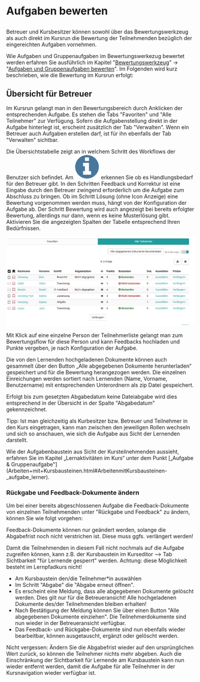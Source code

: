 # Aufgaben bewerten

##

Betreuer und Kursbesitzer können sowohl über das Bewertungswerkzeug als auch
direkt im Kursrun die Bewertung der Teilnehmenden bezüglich der eingereichten
Aufgaben vornehmen.

Wie Aufgaben und Gruppenaufgaben im Bewertungswerkezug bewertet werden
erfahren Sie ausführlich im Kapitel
"[Bewertungswerkzeug](../course_operation/Assessment_tool_-_overview.de.md)"
→ "[Aufgaben und Gruppenaufgaben
bewerten](../course_operation/Assessing_tasks_and_group_tasks.de.md)". Im Folgenden wird kurz
beschrieben, wie die Bewertung im Kursrun erfolgt:

## Übersicht für Betreuer

Im Kursrun gelangt man in den Bewertungsbereich durch Anklicken der
entsprechenden Aufgabe. Es stehen die Tabs "Favoriten" und "Alle Teilnehmer"
zur Verfügung. Sofern die Aufgabenstellung direkt in der Aufgabe hinterlegt
ist, erscheint zusätzlich der Tab "Verwalten". Wenn ein Betreuer auch Aufgaben
erstellen darf, ist für ihn ebenfalls der Tab "Verwalten" sichtbar.

Die Übersichtstabelle zeigt an in welchem Schritt des Workflows der Benutzer
sich befindet. Am
![](assets/action_needed.png)
erkennen Sie ob es Handlungsbedarf für den Betreuer gibt. In den Schritten
Feedback und Korrektur ist eine Eingabe durch den Betreuer zwingend
erforderlich um die Aufgabe zum Abschluss zu bringen. Ob im Schritt Lösung
(ohne Icon Anzeige) eine Bewertung vorgenommen werden muss, hängt von der
Konfiguration der Aufgabe ab. Der Schritt Bewertung wird auch angezeigt bei
bereits erfolgter Bewertung, allerdings nur dann, wenn es keine Musterlösung
gibt. Aktivieren Sie die angezeigten Spalten der Tabelle entsprechend Ihren
Bedürfnissen.

  

![](assets/Aufgabe_Kursrun_TNa.png)

Mit Klick auf eine einzelne Person der Teilnehmerliste gelangt man zum
Bewertungsflow für diese Person und kann Feedbacks hochladen und Punkte
vergeben, je nach Konfiguration der Aufgabe.

Die von den Lernenden hochgeladenen Dokumente können auch gesammelt über den
Button „Alle abgegebenen Dokumente herunterladen“ gespeichert und für die
Bewertung herangezogen werden. Die einzelnen Einreichungen werden sortiert
nach Lernenden (Name, Vorname, Benutzername) mit entsprechenden Unterordnern
als zip Datei gespeichert.

Erfolgt bis zum gesetzten Abgabedatum keine Dateiabgabe wird dies entsprechend
in der Übersicht in der Spalte "Abgabedatum" gekennzeichnet.

Tipp: Ist man gleichzeitig als Kurbesitzer bzw. Betreuer und Teilnehmer in den
Kurs eingetragen, kann man zwischen den jeweiligen Rollen wechseln und sich so
anschauen, wie sich die Aufgabe aus Sicht der Lernenden darstellt.

Wie der Aufgabenbaustein aus Sicht der Kursteilnehmenden aussieht, erfahren
Sie im Kapitel „Lernaktivitäten im Kurs“ unter dem Punkt [„Aufgabe &
Gruppenaufgabe"](Arbeiten+mit+Kursbausteinen.html#ArbeitenmitKursbausteinen-
_aufgabe_lerner).

### Rückgabe und Feedback-Dokumente ändern

Um bei einer bereits abgeschlossenen Aufgabe die Feedback-Dokumente von
einzelnen Teilnehmenden unter "Rückgabe und Feedback" zu ändern, können Sie
wie folgt vorgehen:

Feedback-Dokumente können nur geändert werden, solange die Abgabefrist noch
nicht verstrichen ist. Diese muss ggfs. verlängert werden!

Damit die Teilnehmenden in diesem Fall nicht nochmals auf die Aufgabe
zugreifen können, kann z.B. der Kursbaustein im Kurseditor --> Tab
Sichtbarkeit "für Lernende gesperrt" werden. Achtung: diese Möglichkeit
besteht im Lernpfadkurs nicht!

  * Am Kursbaustein den/die Teilnehmer*in auswählen
  * Im Schritt "Abgabe" die "Abgabe erneut öffnen".
  * Es erscheint eine Meldung, dass alle abgegebenen Dokumente gelöscht werden. Dies gilt nur für die Betreueransicht! Alle hochgeladenen Dokumente des/der Teilnehmenden bleiben erhalten!
  * Nach Bestätigung der Meldung können Sie über einen Button "Alle abgegebenen Dokumente einziehen". Die Teilnehmerdokumente sind nun wieder in der Betreueransicht verfügbar.
  * Das Feedback- und Rückgabe-Dokumente sind nun ebenfalls wieder bearbeitbar, können ausgetauscht, ergänzt oder gelöscht werden.

Nicht vergessen: Ändern Sie die Abgabefrist wieder auf den ursprünglichen Wert
zurück, so können die Teilnehmer nichts mehr abgeben. Auch die Einschränkung
der Sichtbarkeit für Lernende am Kursbaustein kann nun wieder entfernt werden,
damit die Aufgabe für alle Teilnehmer in der Kursnavigation wieder verfügbar
ist.

